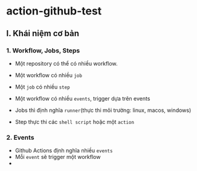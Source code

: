 # action-github-test

## I. Khái niệm cơ bản

### 1. Workflow, Jobs, Steps

- Một repository có thể có nhiều workflow.
- Một workflow có nhiều ``job``
- Một ``job`` có nhiều ``step``


- Một workflow có nhiều ``events``, trigger dựa trên events
- Jobs thì định nghĩa ``runner``(thực thi môi trường: linux, macos, windows)
- Step thực thi các ``shell script`` hoặc một ``action``

### 2. Events
  
- Github Actions định nghĩa nhiều ``events``
- Mỗi ``event`` sẽ trigger một workflow
- 